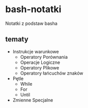 # bash-notatki

Notatki z podstaw basha

## tematy

- Instrukcje warunkowe
    - Operatory Porównania
    - Operacje Logiczne
    - Operatory Plikowe
    - Operatory łańcuchów znaków
- Pętle
    - While
    - For
    - Until
- Zmienne Specjalne